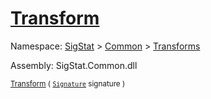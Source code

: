 # [Transform](./ApproximateOnlineFeatures-100663548.md)

Namespace: [SigStat]() > [Common](./../../README.md) > [Transforms](./../README.md)

Assembly: SigStat.Common.dll

<sub>[Transform](./ApproximateOnlineFeatures-100663548.md) ( [`Signature`](./../../Signature.md) signature )</sub>              <sub></sub>

